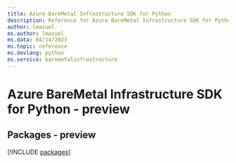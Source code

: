 ```yaml
---
title: Azure BareMetal Infrastructure SDK for Python
description: Reference for Azure BareMetal Infrastructure SDK for Python
author: lmazuel
ms.author: lmazuel
ms.data: 04/14/2023
ms.topic: reference
ms.devlang: python
ms.service: baremetalinfrastructure
---
```

# Azure BareMetal Infrastructure SDK for Python - preview
## Packages - preview
[!INCLUDE [packages](baremetal-infrastructure-index.md)]
